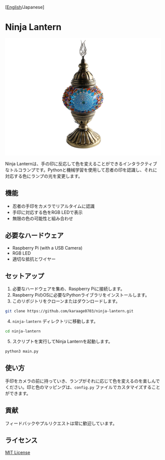 [[English](README.md)/Japanese]

# Ninja Lantern

![Ninja Lantern](images/ninja-lantern.png)

Ninja Lanternは、手の印に反応して色を変えることができるインタラクティブなトルコランプです。Pythonと機械学習を使用して忍者の印を認識し、それに対応する色にランプの光を変更します。

## 機能

- 忍者の手印をカメラでリアルタイムに認識
- 手印に対応する色をRGB LEDで表示
- 無限の色の可能性と組み合わせ

## 必要なハードウェア

- Raspberry Pi (with a USB Camera)
- RGB LED
- 適切な抵抗とワイヤー

## セットアップ

1. 必要なハードウェアを集め、Raspberry Piに接続します。
2. Raspberry PiのOSに必要なPythonライブラリをインストールします。
3. このリポジトリをクローンまたはダウンロードします。

```bash
git clone https://github.com/karaage0703/ninja-lantern.git
```

4. `ninja-lantern` ディレクトリに移動します。

```bash
cd ninja-lantern
```

5. スクリプトを実行してNinja Lanternを起動します。

```bash
python3 main.py
```

## 使い方

手印をカメラの前に持っていき、ランプがそれに応じて色を変えるのを楽しんでください。印と色のマッピングは、`config.py` ファイルでカスタマイズすることができます。

## 貢献

フィードバックやプルリクエストは常に歓迎しています。

## ライセンス

[MIT License](LICENSE)
